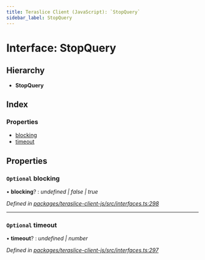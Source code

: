 ```yaml
---
title: Teraslice Client (JavaScript): `StopQuery`
sidebar_label: StopQuery
---
```


# Interface: StopQuery

## Hierarchy

* **StopQuery**

## Index

### Properties

* [blocking](stopquery.md#optional-blocking)
* [timeout](stopquery.md#optional-timeout)

## Properties

### `Optional` blocking

• **blocking**? : *undefined | false | true*

*Defined in [packages/teraslice-client-js/src/interfaces.ts:298](https://github.com/terascope/teraslice/blob/653cf7530/packages/teraslice-client-js/src/interfaces.ts#L298)*

___

### `Optional` timeout

• **timeout**? : *undefined | number*

*Defined in [packages/teraslice-client-js/src/interfaces.ts:297](https://github.com/terascope/teraslice/blob/653cf7530/packages/teraslice-client-js/src/interfaces.ts#L297)*
